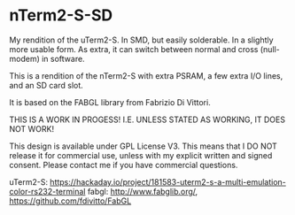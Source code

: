 # nTerm2-S-SD
My rendition of the uTerm2-S. In SMD, but easily solderable. In a slightly more usable form. As extra, it can switch between normal and cross (null-modem) in software.

This is a rendition of the nTerm2-S with extra PSRAM, a few extra I/O lines, and an SD card slot.

It is based on the FABGL library from Fabrizio Di Vittori.

THIS IS A WORK IN PROGESS! I.E. UNLESS STATED AS WORKING, IT DOES NOT WORK!

This design is available under GPL License V3. This means that I DO NOT release it for commercial use, unless with my explicit written and signed consent. Please contact me if you have commercial questions.

uTerm2-S: https://hackaday.io/project/181583-uterm2-s-a-multi-emulation-color-rs232-terminal
fabgl: http://www.fabglib.org/, https://github.com/fdivitto/FabGL

